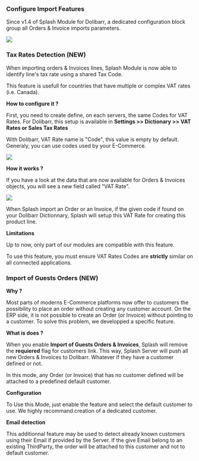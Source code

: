 
### Configure Import Features 

Since v1.4 of Splash Module for Dolibarr, a dedicated configuration block group all Orders & Invoice imports parameters. 

![](https://splashsync.github.io/Dolibarr/img/screenshot_6.png)

### Tax Rates Detection (NEW) 

When importing orders & Invoices lines, Splash Module is now able to identify line's tax rate using a shared Tax Code. 

This feature is usefull for countries that have multiple or complex VAT rates (i.e. Canada).

**How to configure it ?**
  
First, you need to create define, on each servers, the same Codes for VAT Rates. For Dolibarr, this setup is  available in **Settings >> Dictionary >> VAT Rates or Sales Tax Rates**  

With Dolibarr, VAT Rate name is "Code", this value is empty by default. Generaly, you can use codes used by your E-Commerce.  

![](https://splashsync.github.io/Dolibarr/img/screenshot_8.png)

**How it works ?**

If you have a look at the data that are now available for Orders & Invoices objects, you will see a new field called "VAT Rate". 

![](https://splashsync.github.io/Dolibarr/img/screenshot_9.png)

When Splash import an Order or an Invoice, if the given code if found on your Dolibarr Dictionnary, Splash will setup this VAT Rate for creating this product line. 

**Limitations**

Up to now, only part of our modules are compatible with this feature.

To use this feature, you must ensure VAT Rates Codes are **strictly** similar on all connected applications.


### Import of Guests Orders (NEW)

**Why ?**

Most parts of moderns E-Commerce platforms now offer to customers the possibility to place an order without creating any customer account.
On the ERP side, it is not possible to create an Order (or Invoice) without pointing to a customer. 
To solve this problem, we developped a specific feature. 

**What is does ?**

When you enable **Import of Guests Orders & Invoices**, Splash will remove the **requiered** flag for customers link. This way, Splash Server will push all new Orders & Invoices to Dolibarr.
Whatever if they have a customer defined or not.

In this mode, any Order (or Invoice) that has no customer defined will be attached to a predefined default customer.

**Configuration**

To Use this Mode, just enable the feature and select the default customer to use. We highly recommand creation of a dedicated customer.

**Email detection**

This additionnal feature may be used to detect already known customers using their Email if provided by the Server. 
If the give Email belong to an existing ThirdParty, the order will be attached to this customer and not to default customer. 
 

